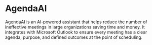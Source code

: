 # AgendaAI

AgendaAI is an AI-powered assistant that helps reduce the number of ineffective meetings in large organizations saving time and money. It integrates with Microsoft Outlook to ensure every meeting has a clear agenda, purpose, and defined outcomes at the point of scheduling.

